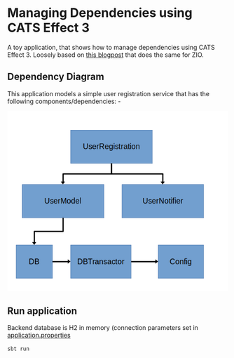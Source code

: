 # Managing Dependencies using CATS Effect 3

A toy application, that shows how to manage dependencies using CATS Effect 3. Loosely based on [this blogpost](https://blog.softwaremill.com/managing-dependencies-using-zio-8acc1539e276) that does the same for ZIO.

## Dependency Diagram
This application models a simple user registration service that has the following components/dependencies: -

![Dependency Diagram](dependency_diagram.png "Dependency Diagram")

## Run application
Backend database is H2 in memory (connection parameters set in [application.properties](src/main/resources/application.properties)

```shell
sbt run
```

